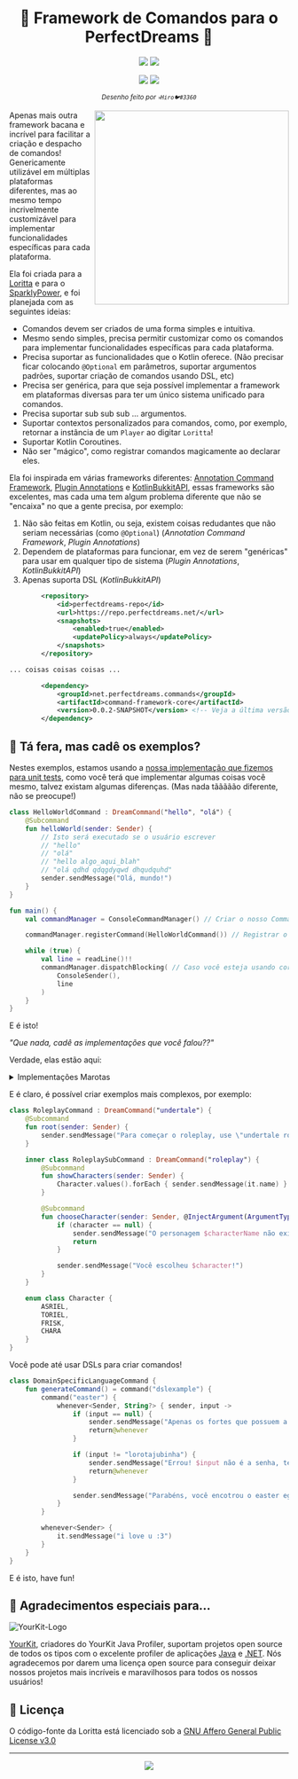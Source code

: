 <h1 align="center">🔖 Framework de Comandos para o PerfectDreams 🔖</h1>
<p align="center">
<a href="https://jenkins.perfectdreams.net/job/CommandFramework/"><img src="https://jenkins.perfectdreams.net/job/CommandFramework/badge/icon"></a>
<a href="https://github.com/PerfectDreams/CommandFramework/blob/master/LICENSE"><img src="https://img.shields.io/badge/license-AGPL%20v3-lightgray.svg"></a>
</p>
<p align="center">
<a href="https://github.com/PerfectDreams/CommandFramework/stargazers"><img src="https://img.shields.io/github/stars/PerfectDreams/CommandFramework.svg?style=social&label=Stars"></a>
<a href="https://github.com/PerfectDreams/CommandFramework/watchers"><img src="https://img.shields.io/github/watchers/PerfectDreams/CommandFramework.svg?style=social&label=Watch"></a>
</p>
<p align="center">
	<sup><i>Desenho feito por <code>💀Hiro🐦#3360</code></i></sup>
</p>
<img height="350" src="https://i.imgur.com/vEK6bA9.png" align="right">

Apenas mais outra framework bacana e incrível para facilitar a criação e despacho de comandos! Genericamente utilizável em múltiplas plataformas diferentes, mas ao mesmo tempo incrivelmente customizável para implementar funcionalidades específicas para cada plataforma.

Ela foi criada para a [Loritta](https://loritta.website/) e para o [SparklyPower](https://sparklypower.net), e foi planejada com as seguintes ideias:
* Comandos devem ser criados de uma forma simples e intuitiva.
* Mesmo sendo simples, precisa permitir customizar como os comandos para implementar funcionalidades específicas para cada plataforma.
* Precisa suportar as funcionalidades que o Kotlin oferece. (Não precisar ficar colocando `@Optional` em parâmetros, suportar argumentos padrões, suportar criação de comandos usando DSL, etc)
* Precisa ser genérica, para que seja possível implementar a framework em plataformas diversas para ter um único sistema unificado para comandos.
* Precisa suportar sub sub sub ... argumentos.
* Suportar contextos personalizados para comandos, como, por exemplo, retornar a instância de um `Player` ao digitar `Loritta`!
* Suportar Kotlin Coroutines.
* Não ser "mágico", como registrar comandos magicamente ao declarar eles.

Ela foi inspirada em várias frameworks diferentes: [Annotation Command Framework](https://github.com/aikar/commands), [Plugin Annotations](https://www.spigotmc.org/resources/api-plugin-annotations.20446/) e [KotlinBukkitAPI](https://github.com/DevSrSouza/KotlinBukkitAPI), essas frameworks são excelentes, mas cada uma tem algum problema diferente que não se "encaixa" no que a gente precisa, por exemplo:
1. Não são feitas em Kotlin, ou seja, existem coisas redudantes que não seriam necessárias (como `@Optional`) (*Annotation Command Framework*, *Plugin Annotations*)
2. Dependem de plataformas para funcionar, em vez de serem "genéricas" para usar em qualquer tipo de sistema (*Plugin Annotations*, *KotlinBukkitAPI*)
3. Apenas suporta DSL (*KotlinBukkitAPI*)

```xml
        <repository>
            <id>perfectdreams-repo</id>
            <url>https://repo.perfectdreams.net/</url>
            <snapshots>
                <enabled>true</enabled>
                <updatePolicy>always</updatePolicy>
            </snapshots>
        </repository>

... coisas coisas coisas ...

        <dependency>
            <groupId>net.perfectdreams.commands</groupId>
            <artifactId>command-framework-core</artifactId>
            <version>0.0.2-SNAPSHOT</version> <!-- Veja a última versão no pom.xml! -->
        </dependency>
```
## 🤔 Tá fera, mas cadê os exemplos?

Nestes exemplos, estamos usando a [nossa implementação que fizemos para unit tests](https://github.com/PerfectDreams/CommandFramework/tree/master/core/src/test/kotlin/net/perfectdreams/commands), como você terá que implementar algumas coisas você mesmo, talvez existam algumas diferenças. (Mas nada tããããão diferente, não se preocupe!)

```kotlin
class HelloWorldCommand : DreamCommand("hello", "olá") {
	@Subcommand
	fun helloWorld(sender: Sender) {
		// Isto será executado se o usuário escrever
		// "hello"
		// "olá"
		// "hello algo_aqui_blah"
		// "olá qdhd qdqgdyqwd dhqudquhd"
		sender.sendMessage("Olá, mundo!")
	}
}
```

```kotlin
fun main() {
	val commandManager = ConsoleCommandManager() // Criar o nosso CommandManager

	commandManager.registerCommand(HelloWorldCommand()) // Registrar o nosso lindo comando

	while (true) {
		val line = readLine()!!
		commandManager.dispatchBlocking( // Caso você esteja usando coroutines, use apenas "dispatch"
			ConsoleSender(),
			line
		)
	}
}
```

E é isto!

*"Que nada, cadê as implementações que você falou??"*

Verdade, elas estão aqui:
<details>
 <summary>Implementações Marotas</summary>

Não se preocupe, tem coisas aqui que você não precisará implementar (como o `Sender`), ele só está aqui para demonstrar o exemplo acima!

**Senders:**
```kotlin
interface Sender {    
   fun sendMessage(message: String)  
}
```
```kotlin
class ConsoleSender(val senderName: String) : Sender {  
   override fun sendMessage(message: String) {  
      println(message)  
   }  
}
```
**Declarações de Comandos:**
```kotlin
open class DreamCommand(override vararg val labels: String) : BaseCommand {  
   override val subcommands: MutableList<BaseCommand> = mutableListOf()  
  
   init {  
      registerSubcommands()  
   }  
}
```
```kotlin
open class DreamDSLCommand(vararg labels: String, override val executors: List<DreamDSLExecutorWrapper>, dslSubcommands: List<BaseDSLCommand>) : DreamCommand(*labels), BaseDSLCommand {  
   init {  
      // lol nope, vamos ignorar todos os subcomandos registrados pela classe principal, elas são chatas!  
  subcommands.clear()  
  
      // E colocar todos os subcomandos de DSL após iniciar  
  subcommands.addAll(dslSubcommands)  
  
      // Deste jeito ainda é possível usar o "subcommands" para adicionar subcomandos de outras classes! Yay!  
  }  
}
```
**Command Manager:**
 ```kotlin
class ConsoleCommandManager : DispatchableCommandManager<Sender, DreamCommand, DreamDSLCommand>() {  
	private val commands = mutableListOf<DreamCommand>()  
  
	override fun registerCommand(command: DreamCommand) {  
		commands.add(command)  
	}  
  
	override fun unregisterCommand(command: DreamCommand) {  
		commands.remove(command)  
	}  
  
	override fun getRegisteredCommands(): List<DreamCommand> {  
		return commands  
	}  
  
	override suspend fun dispatch(sender: Sender, command: DreamCommand, label: String, arguments: Array<String>): Boolean {
		if (!command.labels.contains(label))
			return false

		for (subCommand in command.subcommands) {
			if (dispatch(sender, subCommand as DreamCommand, arguments.drop(0).firstOrNull() ?: "", arguments.drop(1).toTypedArray()))
				return true
		}
		return execute(sender, command, arguments)
	}  
}
```
</details>

E é claro, é possível criar exemplos mais complexos, por exemplo:

```kotlin
class RoleplayCommand : DreamCommand("undertale") {
	@Subcommand
	fun root(sender: Sender) {
		sender.sendMessage("Para começar o roleplay, use \"undertale roleplay personagem\"")
	}

	inner class RoleplaySubCommand : DreamCommand("roleplay") {
		@Subcommand
		fun showCharacters(sender: Sender) {
			Character.values().forEach { sender.sendMessage(it.name) }
		}

		@Subcommand
		fun chooseCharacter(sender: Sender, @InjectArgument(ArgumentType.PEEK_STRING) characterName: String, character: Character?) {
			if (character == null) {
				sender.sendMessage("O personagem $characterName não existe, bobinho!")
				return
			}

			sender.sendMessage("Você escolheu $character!")
		}
	}

	enum class Character {
		ASRIEL,
		TORIEL,
		FRISK,
		CHARA
	}
}
```

Você pode até usar DSLs para criar comandos!
```kotlin
class DomainSpecificLanguageCommand {
	fun generateCommand() = command("dslexample") {
		command("easter") {
			whenever<Sender, String?> { sender, input ->
				if (input == null) {
					sender.sendMessage("Apenas os fortes que possuem a senha poderão ver o easter egg.")
					return@whenever
				}

				if (input != "lorotajubinha") {
					sender.sendMessage("Errou! $input não é a senha, tente novamente, mas agora com mais confiança!")
					return@whenever
				}

				sender.sendMessage("Parabéns, você encotrou o easter egg! Guarde ele com muito carinho ^-^ https://bit.ly/segredolori")
			}
		}

		whenever<Sender> {
			it.sendMessage("i love u :3")
		}
	}
}
```

E é isto, have fun!

## 💫 Agradecimentos especiais para...

![YourKit-Logo](https://www.yourkit.com/images/yklogo.png)

[YourKit](http://www.yourkit.com/), criadores do YourKit Java Profiler, suportam projetos open source de todos os tipos com o excelente profiler de aplicações [Java](https://www.yourkit.com/java/profiler/index.jsp) e [.NET](https://www.yourkit.com/.net/profiler/index.jsp). Nós agradecemos por darem uma licença open source para conseguir deixar nossos projetos mais incríveis e maravilhosos para todos os nossos usuários!

## 📄 Licença

O código-fonte da Loritta está licenciado sob a [GNU Affero General Public License v3.0](https://github.com/LorittaBot/Loritta/blob/master/LICENSE)

<hr>

<p align="center">
<a href="https://perfectdreams.net/open-source">
<img src="https://perfectdreams.net/assets/img/perfectdreams_opensource_iniciative_rounded.png">
</a>
</p>
